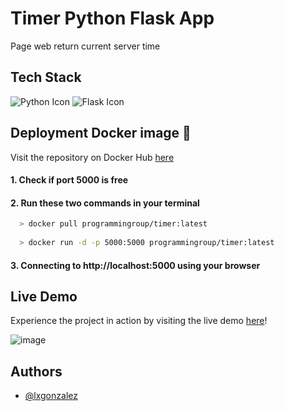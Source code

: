 
# Timer Python Flask App

Page web return current server time

## Tech Stack

![Python Icon](https://img.icons8.com/color/python.png)
![Flask Icon](https://img.icons8.com/ffffff/flask.png)

## Deployment Docker image 🐳
Visit the repository on Docker Hub [here](https://hub.docker.com/repository/docker/programmingroup/timer/tags)
#### 1. Check if port 5000 is free
#### 2. Run these two commands in your terminal 
```bash
  > docker pull programmingroup/timer:latest
  
  > docker run -d -p 5000:5000 programmingroup/timer:latest
```
#### 3. Connecting to http://localhost:5000 using your browser

## Live Demo
Experience the project in action by visiting the live demo [here](https://timer-lgonzalez-production.up.railway.app/)!

![image](https://github.com/user-attachments/assets/1ae43fa2-329d-4192-ae60-bf11947b7d76)

## Authors

- [@lxgonzalez](https://github.com/lxgonzalez)
